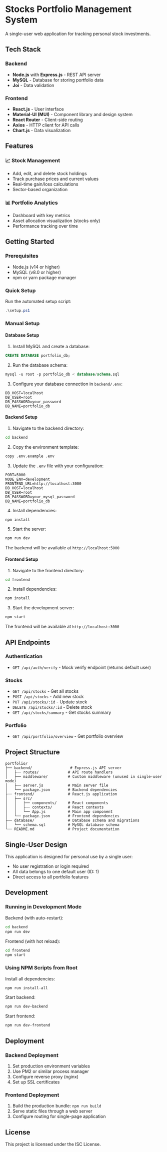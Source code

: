 # Stocks Portfolio Management System

A single-user web application for tracking personal stock investments.

## Tech Stack

### Backend
- **Node.js** with **Express.js** - REST API server
- **MySQL** - Database for storing portfolio data
- **Joi** - Data validation

### Frontend
- **React.js** - User interface
- **Material-UI (MUI)** - Component library and design system
- **React Router** - Client-side routing
- **Axios** - HTTP client for API calls
- **Chart.js** - Data visualization

## Features

### 📈 Stock Management
- Add, edit, and delete stock holdings
- Track purchase prices and current values
- Real-time gain/loss calculations
- Sector-based organization

### 📊 Portfolio Analytics
- Dashboard with key metrics
- Asset allocation visualization (stocks only)
- Performance tracking over time

## Getting Started

### Prerequisites
- Node.js (v14 or higher)
- MySQL (v8.0 or higher)
- npm or yarn package manager

### Quick Setup

Run the automated setup script:
```powershell
.\setup.ps1
```

### Manual Setup

#### Database Setup

1. Install MySQL and create a database:
```sql
CREATE DATABASE portfolio_db;
```

2. Run the database schema:
```sql
mysql -u root -p portfolio_db < database/schema.sql
```

3. Configure your database connection in `backend/.env`:
```env
DB_HOST=localhost
DB_USER=root
DB_PASSWORD=your_password
DB_NAME=portfolio_db
```

#### Backend Setup

1. Navigate to the backend directory:
```bash
cd backend
```

2. Copy the environment template:
```bash
copy .env.example .env
```

3. Update the `.env` file with your configuration:
```env
PORT=5000
NODE_ENV=development
FRONTEND_URL=http://localhost:3000
DB_HOST=localhost
DB_USER=root
DB_PASSWORD=your_mysql_password
DB_NAME=portfolio_db
```

4. Install dependencies:
```bash
npm install
```

5. Start the server:
```bash
npm run dev
```

The backend will be available at `http://localhost:5000`

#### Frontend Setup

1. Navigate to the frontend directory:
```bash
cd frontend
```

2. Install dependencies:
```bash
npm install
```

3. Start the development server:
```bash
npm start
```

The frontend will be available at `http://localhost:3000`

## API Endpoints

### Authentication
- `GET /api/auth/verify` - Mock verify endpoint (returns default user)

### Stocks
- `GET /api/stocks` - Get all stocks
- `POST /api/stocks` - Add new stock
- `PUT /api/stocks/:id` - Update stock
- `DELETE /api/stocks/:id` - Delete stock
- `GET /api/stocks/summary` - Get stocks summary

### Portfolio
- `GET /api/portfolio/overview` - Get portfolio overview

## Project Structure

```
portfolio/
├── backend/                 # Express.js API server
│   ├── routes/             # API route handlers
│   ├── middleware/         # Custom middleware (unused in single-user mode)
│   ├── server.js           # Main server file
│   └── package.json        # Backend dependencies
├── frontend/               # React.js application
│   ├── src/
│   │   ├── components/     # React components
│   │   ├── contexts/       # React contexts
│   │   └── App.js          # Main app component
│   └── package.json        # Frontend dependencies
├── database/               # Database schema and migrations
│   └── schema.sql          # MySQL database schema
└── README.md               # Project documentation
```

## Single-User Design

This application is designed for personal use by a single user:
- No user registration or login required
- All data belongs to one default user (ID: 1)
- Direct access to all portfolio features

## Development

### Running in Development Mode

Backend (with auto-restart):
```bash
cd backend
npm run dev
```

Frontend (with hot reload):
```bash
cd frontend
npm start
```

### Using NPM Scripts from Root

Install all dependencies:
```bash
npm run install-all
```

Start backend:
```bash
npm run dev-backend
```

Start frontend:
```bash
npm run dev-frontend
```

## Deployment

### Backend Deployment
1. Set production environment variables
2. Use PM2 or similar process manager
3. Configure reverse proxy (nginx)
4. Set up SSL certificates

### Frontend Deployment
1. Build the production bundle: `npm run build`
2. Serve static files through a web server
3. Configure routing for single-page application

## License

This project is licensed under the ISC License.
